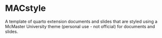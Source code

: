 # MACstyle
A template of quarto extension documents and slides that are styled using a McMaster University theme (personal use - not official) for documents and slides.
